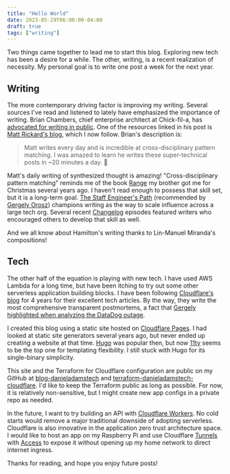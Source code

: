 ```yaml
---
title: "Hello World"
date: 2023-05-29T06:00:00-04:00
draft: true
tags: ["writing"]
---
```


Two things came together to lead me to start this blog. Exploring new tech has been a desire for a while. The other, writing, is a recent realization of necessity. My personal goal is to write one post a week for the next year.

## Writing

The more contemporary driving factor is improving my writing. Several sources I've read and listened to lately have emphasized the importance of writing. Brian Chambers, chief enterprise architect at Chick-fil-a, has [advocated for writing in public](https://brianchambers.substack.com/p/chamber-of-tech-secrets-10). One of the resources linked in his post is [Matt Rickard's blog](https://blog.matt-rickard.com/), which I now follow. Brian's description is:

> Matt writes every day and is incredible at cross-disciplinary pattern matching. I was amazed to learn he writes these super-technical posts in ~20 minutes a day. 🤯

Matt's daily writing of synthesized thought is amazing! "Cross-disciplinary pattern matching" reminds me of the book [Range](https://www.goodreads.com/en/book/show/41795733) my brother got me for Christmas several years ago. I haven't read enough to possess that skill set, but it is a long-term goal. [The Staff Engineer's Path](https://www.oreilly.com/library/view/the-staff-engineers/9781098118723/) (recommended by [Gergely Orosz](https://www.pragmaticengineer.com/)) champions writing as the way to scale influence across a large tech org. Several recent [Changelog](https://changelog.com/podcast) episodes featured writers who encouraged others to develop that skill as well.

And we all know about Hamilton's writing thanks to Lin-Manuel Miranda's compositions!

## Tech

The other half of the equation is playing with new tech. I have used AWS Lambda for a long time, but have been itching to try out some other serverless application building blocks. I have been following [Cloudflare's blog](https://blog.cloudflare.com/) for 4 years for their excellent tech articles. By the way, they write the most comprehensive transparent postmortems, a fact that [Gergely highlighted when analyzing the DataDog outage](https://newsletter.pragmaticengineer.com/p/inside-the-datadog-outage).

I created this blog using a static site hosted on [Cloudflare Pages](https://pages.cloudflare.com/). I had looked at static site generators several years ago, but never ended up creating a website at that time. [Hugo](https://gohugo.io/) was popular then, but now [11ty](https://www.11ty.dev/) seems to be the top one for templating flexibility. I still stuck with Hugo for its single-binary simplicity.

This site and the Terraform for Cloudflare configuration are public on my GitHub at [blog-danieladamstech](https://github.com/danieladams456/blog-danieladamstech) and [terraform-danieladamstech-cloudflare](https://github.com/danieladams456/terraform-danieladamstech-cloudflare). I'd like to keep the Terraform public as long as possible. For now, it is relatively non-sensitive, but I might create new app configs in a private repo as needed.

In the future, I want to try building an API with [Cloudflare Workers](https://workers.cloudflare.com/). No cold starts would remove a major traditional downside of adopting serverless. Cloudflare is also innovative in the application zero trust architecture space. I would like to host an app on my Raspberry Pi and use Cloudflare [Tunnels](https://www.cloudflare.com/products/tunnel/) with [Access](https://www.cloudflare.com/products/zero-trust/access/) to expose it without opening up my home network to direct internet ingress.

Thanks for reading, and hope you enjoy future posts!
